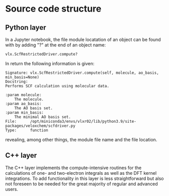 # Source code structure

## Python layer

In a Jupyter notebook, the file module locatation of an object can be found with by adding "?" at the end of an object name:

```
vlx.ScfRestrictedDriver.compute?
```

In return the following information is given:

```
Signature: vlx.ScfRestrictedDriver.compute(self, molecule, ao_basis, min_basis=None)
Docstring:
Performs SCF calculation using molecular data.

:param molecule:
    The molecule.
:param ao_basis:
    The AO basis set.
:param min_basis:
    The minimal AO basis set.
File:      /opt/miniconda3/envs/vlxr02/lib/python3.9/site-packages/veloxchem/scfdriver.py
Type:      function
```

revealing, among other things, the module file name and the file location.

## C++ layer

The C++ layer implements the compute-intensive routines for the calculations of one- and two-electron integrals as well as the DFT kernel integrations. To add functionality in this layer is less straightforward but also not foreseen to be needed for the great majority of regular and advanced users.